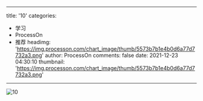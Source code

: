 
---
title: '10'
categories: 
 - 学习
 - ProcessOn
 - 推荐
headimg: 'https://img.processon.com/chart_image/thumb/5573b7b1e4b0d6a77d7732a3.png'
author: ProcessOn
comments: false
date: 2021-12-23 04:30:10
thumbnail: 'https://img.processon.com/chart_image/thumb/5573b7b1e4b0d6a77d7732a3.png'
---

<div>   
<img class="thumb" alt="10" src="https://img.processon.com/chart_image/thumb/5573b7b1e4b0d6a77d7732a3.png" referrerpolicy="no-referrer">
<p></p>  
</div>
            